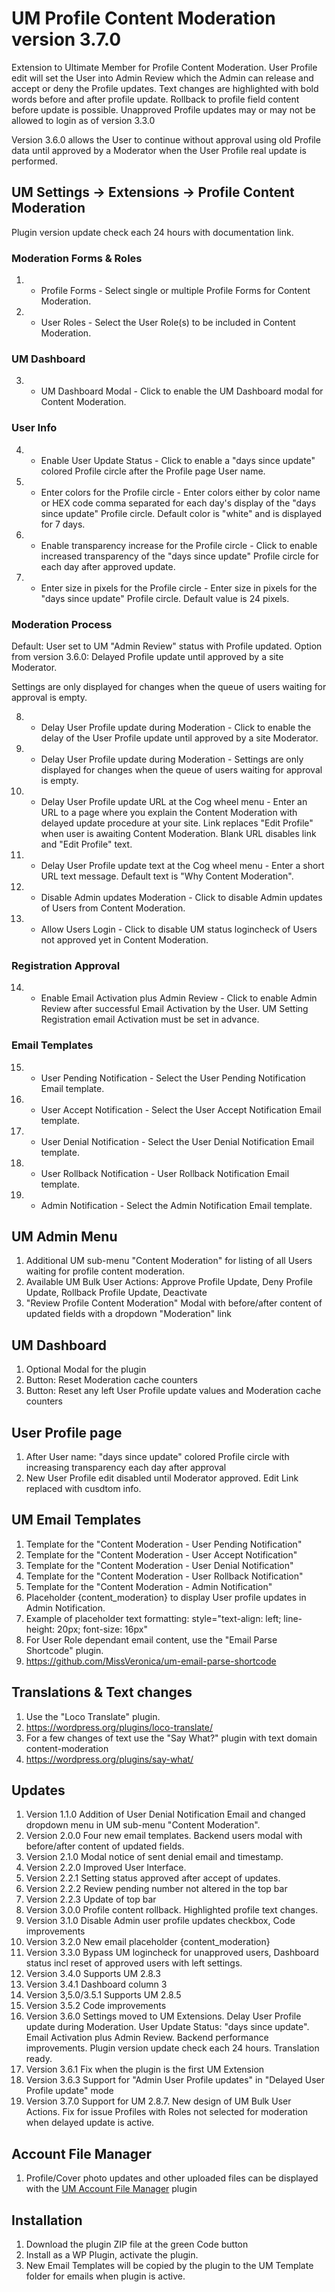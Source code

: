 # UM Profile Content Moderation version 3.7.0

Extension to Ultimate Member for Profile Content Moderation. 
User Profile edit will set the User into Admin Review which the Admin can release and accept or deny the Profile updates. 
Text changes are highlighted with bold words before and after profile update. 
Rollback to profile field content before update is possible. 
Unapproved Profile updates may or may not be allowed to login as of version 3.3.0

Version 3.6.0 allows the User to continue without approval using old Profile data until approved by a Moderator when the User Profile real update is performed.

## UM Settings -> Extensions -> Profile Content Moderation
Plugin version update check each 24 hours with documentation link.
### Moderation Forms & Roles
1. * Profile Forms - Select single or multiple Profile Forms for Content Moderation.
2. * User Roles - Select the User Role(s) to be included in Content Moderation.
### UM Dashboard
3. * UM Dashboard Modal - Click to enable the UM Dashboard modal for Content Moderation.
### User Info
4. * Enable User Update Status - Click to enable a "days since update" colored Profile circle after the Profile page User name.
5. * Enter colors for the Profile circle - Enter colors either by color name or HEX code comma separated for each day's display of the "days since update" Profile circle. Default color is "white" and is displayed for 7 days.
6. * Enable transparency increase for the Profile circle - Click to enable increased transparency of the "days since update" Profile circle for each day after approved update.
7. * Enter size in pixels for the Profile circle - Enter size in pixels for the "days since update" Profile circle. Default value is 24 pixels.
### Moderation Process
Default: User set to UM "Admin Review" status with Profile updated. Option from version 3.6.0: Delayed Profile update until approved by a site Moderator.

Settings are only displayed for changes when the queue of users waiting for approval is empty.

8. * Delay User Profile update during Moderation - Click to enable the delay of the User Profile update until approved by a site Moderator.
9. * Delay User Profile update during Moderation - Settings are only displayed for changes when the queue of users waiting for approval is empty.
10. * Delay User Profile update URL at the Cog wheel menu - Enter an URL to a page where you explain the Content Moderation with delayed update procedure at your site. Link replaces "Edit Profile" when user is awaiting Content Moderation. Blank URL disables link and "Edit Profile" text.
11. * Delay User Profile update text at the Cog wheel menu - Enter a short URL text message. Default text is "Why Content Moderation". 
12. * Disable Admin updates Moderation - Click to disable Admin updates of Users from Content Moderation.
13. * Allow Users Login - Click to disable UM status logincheck of Users not approved yet in Content Moderation.
### Registration Approval
14. * Enable Email Activation plus Admin Review - Click to enable Admin Review after successful Email Activation by the User. UM Setting Registration email Activation must be set in advance.
### Email Templates
15. * User Pending Notification - Select the User Pending Notification Email template.
16. * User Accept Notification - Select the User Accept Notification Email template. 
17. * User Denial Notification - Select the User Denial Notification Email template.
18. * User Rollback Notification - User Rollback Notification Email template.
19. * Admin Notification - Select the Admin Notification Email template.

## UM Admin Menu
1. Additional UM sub-menu "Content Moderation" for listing of all Users waiting for profile content moderation.
2. Available UM Bulk User Actions: Approve Profile Update, Deny Profile Update, Rollback Profile Update, Deactivate
3. "Review Profile Content Moderation" Modal with before/after content of updated fields with a dropdown "Moderation" link

## UM Dashboard
1. Optional Modal for the plugin
2. Button: Reset Moderation cache counters
3. Button: Reset any left User Profile update values and Moderation cache counters

## User Profile page
1. After User name: "days since update" colored Profile circle with increasing transparency each day after approval
2. New User Profile edit disabled until Moderator approved. Edit Link replaced with cusdtom info.

## UM Email Templates
1. Template for the "Content Moderation - User Pending Notification"
2. Template for the "Content Moderation - User Accept Notification"
3. Template for the "Content Moderation - User Denial Notification"
4. Template for the "Content Moderation - User Rollback Notification"
5. Template for the "Content Moderation - Admin Notification"
6. Placeholder {content_moderation} to display User profile updates in Admin Notification.
7. Example of placeholder text formatting: style="text-align: left; line-height: 20px; font-size: 16px"
8. For User Role dependant email content, use the "Email Parse Shortcode" plugin.
9. https://github.com/MissVeronica/um-email-parse-shortcode

## Translations & Text changes
1. Use the "Loco Translate" plugin.
2. https://wordpress.org/plugins/loco-translate/
3. For a few changes of text use the "Say What?" plugin with text domain content-moderation
4. https://wordpress.org/plugins/say-what/

## Updates
1. Version 1.1.0 Addition of User Denial Notification Email and changed dropdown menu in UM sub-menu "Content Moderation".
2. Version 2.0.0 Four new email templates. Backend users modal with before/after content of updated fields.
3. Version 2.1.0 Modal notice of sent denial email and timestamp.
4. Version 2.2.0 Improved User Interface. 
5. Version 2.2.1 Setting status approved after accept of updates.
6. Version 2.2.2 Review pending number not altered in the top bar
7. Version 2.2.3 Update of top bar
8. Version 3.0.0 Profile content rollback. Highlighted profile text changes.
9. Version 3.1.0 Disable Admin user profile updates checkbox, Code improvements
10. Version 3.2.0 New email placeholder {content_moderation}
11. Version 3.3.0 Bypass UM logincheck for unapproved users, Dashboard status incl reset of approved users with left settings.
12. Version 3.4.0 Supports UM 2.8.3
13. Version 3.4.1 Dashboard column 3
14. Version 3,5.0/3.5.1 Supports UM 2.8.5
15. Version 3.5.2 Code improvements
16. Version 3.6.0 Settings moved to UM Extensions. Delay User Profile update during Moderation. User Update Status: "days since update". Email Activation plus Admin Review. Backend performance improvements. Plugin version update check each 24 hours. Translation ready.
17. Version 3.6.1 Fix when the plugin is the first UM Extension
18. Version 3.6.3 Support for "Admin User Profile updates" in "Delayed User Profile update" mode
19. Version 3.7.0 Support for UM 2.8.7. New design of UM Bulk User Actions. Fix for issue Profiles with Roles not selected for moderation when delayed update is active.

## Account File Manager
1. Profile/Cover photo updates and other uploaded files can be displayed with the <a href="https://github.com/MissVeronica/um-account-file-manager">UM Account File Manager</a> plugin

## Installation
1. Download the plugin ZIP file at the green Code button
2. Install as a WP Plugin, activate the plugin.
3. New Email Templates will be copied by the plugin to the UM Template folder for emails when plugin is active.
